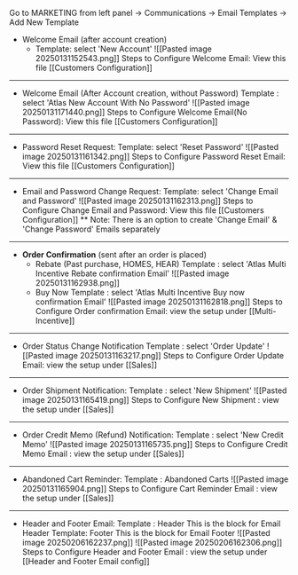  Go to MARKETING from left panel
	 -> Communications -> Email Templates
	 -> Add New Template
	 
- Welcome Email (after account creation)
	 - Template: select 'New Account'
	 ![[Pasted image 20250131152543.png]]
	 Steps to Configure Welcome Email: View this file [[Customers Configuration]]
---

- Welcome Email (After Account creation, without Password)
  Template : select 'Atlas New Account With No Password'
  ![[Pasted image 20250131171440.png]] Steps to Configure Welcome Email(No Password): View this file [[Customers Configuration]]
---
	
- Password Reset Request:
	  Template:  select 'Reset Password' ![[Pasted image 20250131161342.png]]
	  Steps to Configure Password Reset Email: View this file [[Customers Configuration]]
---

- Email and Password Change Request:
	 Template:  select 'Change Email and Password' 
	 ![[Pasted image 20250131162313.png]]
	 Steps to Configure Change Email and Password: View this file [[Customers Configuration]]
	 ** Note: There is an option to create 'Change Email' & 'Change Password' Emails separately
---

- **Order Confirmation** (sent after an order is placed)
	 - Rebate (Past purchase, HOMES, HEAR)
	     Template : select 'Atlas Multi Incentive Rebate confirmation Email'
		![[Pasted image 20250131162938.png]]
	 - Buy Now
	   Template : select 'Atlas Multi Incentive Buy now confirmation Email'
	   ![[Pasted image 20250131162818.png]]
	   Steps to Configure Order confirmation Email: view the setup under [[Multi-Incentive]]
---

- Order Status Change Notification
	 Template : select 'Order Update'
	 ![[Pasted image 20250131163217.png]]
	 Steps to Configure Order Update Email: view the setup under [[Sales]]
---

- Order Shipment Notification:
   Template : select 'New Shipment'
   ![[Pasted image 20250131165419.png]]
  Steps to Configure New Shipment : view the setup under [[Sales]]
---

- Order Credit Memo (Refund) Notification:
   Template : select 'New Credit Memo'
    ![[Pasted image 20250131165735.png]]
    Steps to Configure Credit Memo Email : view the setup under [[Sales]]
---

- Abandoned Cart Reminder:
		Template : Abandoned Carts 
		![[Pasted image 20250131165904.png]]
		Steps to Configure Cart Reminder Email : view the setup under [[Sales]]
		
---

- Header and Footer Email:
  Template : Header
	    This is the block for Email Header
  Template: Footer
        This is the block for Email Footer
        ![[Pasted image 20250206162237.png]]
        ![[Pasted image 20250206162306.png]]
    Steps to Configure Header and Footer Email : view the setup under [[Header and Footer Email config]]
